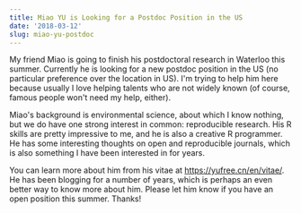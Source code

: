 ```yaml
---
title: Miao YU is Looking for a Postdoc Position in the US
date: '2018-03-12'
slug: miao-yu-postdoc
---
```


My friend Miao is going to finish his postdoctoral research in Waterloo this summer. Currently he is looking for a new postdoc position in the US (no particular preference over the location in US). I'm trying to help him here because usually I love helping talents who are not widely known (of course, famous people won't need my help, either).

Miao's background is environmental science, about which I know nothing, but we do have one strong interest in common: reproducible research. His R skills are pretty impressive to me, and he is also a creative R programmer. He has some interesting thoughts on open and reproducible journals, which is also something I have been interested in for years.

You can learn more about him from his vitae at https://yufree.cn/en/vitae/. He has been blogging for a number of years, which is perhaps an even better way to know more about him. Please let him know if you have an open position this summer. Thanks!
